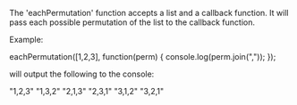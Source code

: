 The 'eachPermutation' function accepts a list and a callback function.  It will pass each possible permutation of the list to the callback function.

Example:

eachPermutation([1,2,3], function(perm) {
  console.log(perm.join(","));
});

will output the following to the console:

"1,2,3"
"1,3,2"
"2,1,3"
"2,3,1"
"3,1,2"
"3,2,1"